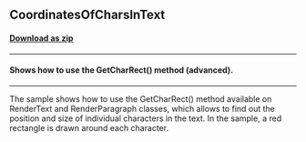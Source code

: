 ## CoordinatesOfCharsInText
#### [Download as zip](https://grapecity.github.io/DownGit/#/home?url=https://github.com/GrapeCity/ComponentOne-WinForms-Samples/tree/master/Core\PrintDocument\CoordinatesOfCharsInText)
____
#### Shows how to use the GetCharRect() method (advanced).
____
The sample shows how to use the GetCharRect() method available on RenderText and RenderParagraph classes, which allows to find out the position and size of individual characters in the text. In the sample, a red rectangle is drawn around each character. 